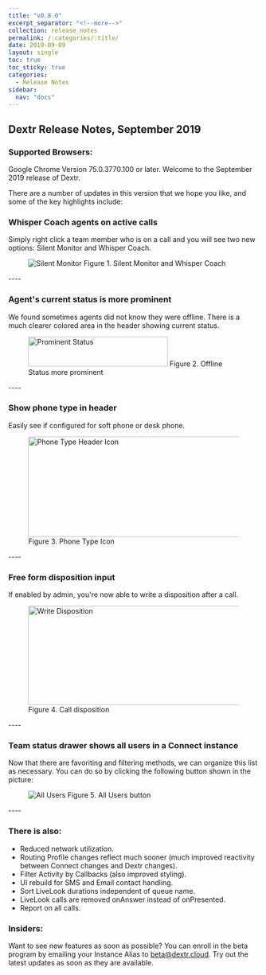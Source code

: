 ```yaml
---
title: "v0.8.0"
excerpt_separator: "<!--more-->"
collection: release_notes
permalink: /:categories/:title/
date: 2019-09-09
layout: single
toc: true
toc_sticky: true
categories:
  - Release Notes
sidebar:
  nav: "docs"
---
```


## Dextr Release Notes, September 2019
### Supported Browsers: 

Google Chrome Version 75.0.3770.100 or later. Welcome to the September 2019 release of Dextr. 

There are a number of updates in this version that we hope you like, and some of the key highlights include: 

### Whisper Coach agents on active calls 

Simply right click a team member who is on a call and you will see two new options: Silent Monitor and Whisper Coach. 

<figure>
   <img src="{{ '/assets/images/silent-monitor.jpg' }}" alt="Silent Monitor">
   <span>Figure 1. Silent Monitor and Whisper Coach</span>
</figure>
----

### Agent's current status is more prominent 

We found sometimes agents did not know they were offline. There is a much clearer colored area in the header showing current status. 

<figure>
   <img src="{{ '/assets/images/status-prominent.jpg' }}" alt="Prominent Status" style="height: 60px; width: 280px">
   <span>Figure 2. Offline Status more prominent</span>
</figure>
----

### Show phone type in header 

Easily see if configured for soft phone or desk phone.

<figure>
   <img src="{{ '/assets/images/deskphone-softphone.jpg' }}" alt="Phone Type Header Icon" style="height: 202px; width: 527px">
   <span>Figure 3. Phone Type Icon</span>
</figure>
----

### Free form disposition input

If enabled by admin, you're now able to write a disposition after a call.

<figure>
   <img src="{{ '/assets/images/write-disposition.jpg' }}" alt="Write Disposition" style="height: 200px; width: 550px">
   <span>Figure 4. Call disposition</span>
</figure>
----

### Team status drawer shows all users in a Connect instance 

Now that there are favoriting and filtering methods, we can organize this list as necessary. You can do so by clicking the following button shown in the picture:

<figure>
   <img src="{{ '/assets/images/all-users.jpg' }}" alt="All Users">
   <span>Figure 5. All Users button</span>
</figure>
----

### There is also:

- Reduced network utilization. 
- Routing Profile changes reflect much sooner (much improved reactivity between Connect changes and Dextr changes).
- Filter Activity by Callbacks (also improved styling).
- UI rebuild for SMS and Email contact handling. 
- Sort LiveLook durations independent of queue name. 
- LiveLook calls are removed onAnswer instead of onPresented. 
- Report on all calls. 


### Insiders: 

Want to see new features as soon as possible? You can enroll in the beta program by emailing your Instance Alias to beta@dextr.cloud.  Try out the latest updates as soon as they are available.  
 